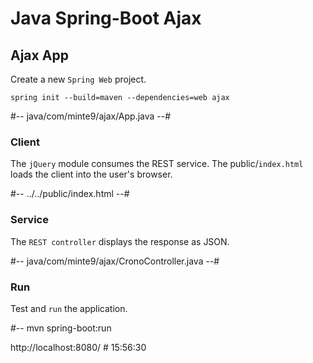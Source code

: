 # Java Spring-Boot Ajax

## Ajax App

Create a new `Spring Web` project.

~~~
spring init --build=maven --dependencies=web ajax 
~~~
#-- java/com/minte9/ajax/App.java --#

### Client

The `jQuery` module consumes the REST service.
The public/`index.html` loads the client into the user's browser.

#-- ../../public/index.html --#

### Service

The `REST controller` displays the response as JSON.

#-- java/com/minte9/ajax/CronoController.java --#

### Run

Test and `run` the application.

#--
mvn spring-boot:run

http://localhost:8080/
    # 15:56:30
~~~